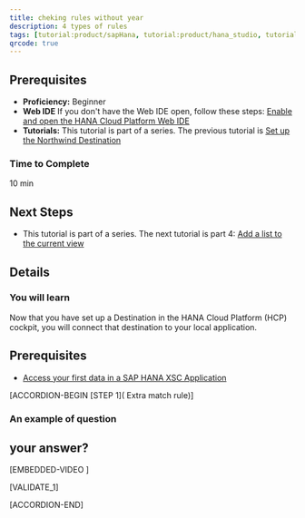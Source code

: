 ```yaml
---
title: cheking rules without year
description: 4 types of rules 
tags: [tutorial:product/sapHana, tutorial:product/hana_studio, tutorial:technology/sql, tutorial:technology/amazon_aws, tutorial:product/hcp, tutorial:interest/gettingstarted, tutorial:product/hcp_web_workbench, language>arabic, tutorial>test1, tutorial>test2, products>sap-s-4hana\,-on-premise-edition-1511, tutorial>t1, tutorial>t2]
qrcode: true
---
```


## Prerequisites  
 - **Proficiency:** Beginner 
 - **Web IDE** If you don't have the Web IDE open, follow these steps: [Enable and open the HANA Cloud Platform Web IDE](https://go.sap.com/developer/tutorials/sapui5-webide-open-webide.html)
 - **Tutorials:** This tutorial is part of a series.  The previous tutorial is [Set up the Northwind Destination](https://go.sap.com/developer/tutorials/hcp-create-destination.html)

### Time to Complete
10 min

## Next Steps
 - This tutorial is part of a series.  The next tutorial is part 4: [Add a list to the current view](https://go.sap.com/developer/tutorials/sapui5-webide-add-list.html)
  

## Details
### You will learn  
Now that you have set up a Destination in the HANA Cloud Platform (HCP) cockpit, you will connect that destination to your local application.    

## Prerequisites  
- [Access your first data in a SAP HANA XSC Application](http://go.sap.com/developer/tutorials/hana-data-access-authorizations.html)








 [ACCORDION-BEGIN [STEP 1]( Extra match rule)] 
  
### An example of question
## your answer?
[EMBEDDED-VIDEO [](/content/dam/site/sapcom/multimedia/2015/11/6e9ece44-4a7c-0010-82c7-eda71af511fa.mp4)]

[VALIDATE_1]
 
 [ACCORDION-END]
 
